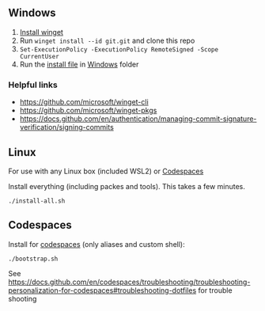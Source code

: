 ## Windows

1. [Install winget](https://docs.microsoft.com/en-us/windows/package-manager/winget/#install-winget)
1. Run `winget install --id git.git` and clone this repo
1. `Set-ExecutionPolicy -ExecutionPolicy RemoteSigned -Scope CurrentUser`
1. Run the [install file](windows/install.ps1) in [Windows](windows) folder

### Helpful links

- https://github.com/microsoft/winget-cli
- https://github.com/microsoft/winget-pkgs
- https://docs.github.com/en/authentication/managing-commit-signature-verification/signing-commits

## Linux

For use with any Linux box (included WSL2)  or [Codespaces](https://docs.github.com/en/codespaces/customizing-your-codespace/personalizing-codespaces-for-your-account)

Install everything (including packes and tools).  This takes a few minutes.

`./install-all.sh`

## Codespaces 

Install for [codespaces](https://docs.github.com/en/codespaces/customizing-your-codespace/personalizing-github-codespaces-for-your-account#dotfiles) (only aliases and custom shell):

```
./bootstrap.sh
```

See https://docs.github.com/en/codespaces/troubleshooting/troubleshooting-personalization-for-codespaces#troubleshooting-dotfiles for trouble shooting